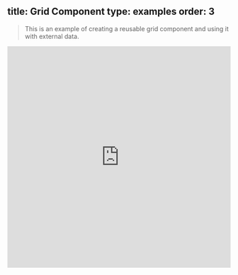 title: Grid Component
type: examples
order: 3
---

> This is an example of creating a reusable grid component and using it with external data.

<iframe width="100%" height="500" src="http://jsfiddle.net/yyx990803/f83qnhbu/embedded/result,html,js,css" allowfullscreen="allowfullscreen" frameborder="0"></iframe>